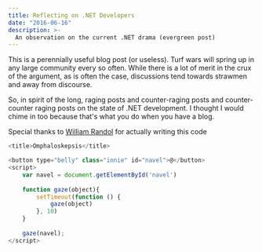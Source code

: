 ```yaml
---
title: Reflecting on .NET Developers
date: "2016-06-16"
description: >-
  An observation on the current .NET drama (evergreen post)
---
```


This is a perennially useful blog post (or useless). Turf wars will spring up in any large community every so often. While there is a lot of merit in the crux of the argument, as is often the case, discussions tend towards strawmen and away from discourse.  

So, in spirit of the long, raging posts and counter-raging posts and counter-counter raging posts on the state of .NET development. I thought I would chime in too because that's what you do when you have a blog.

Special thanks to [William Randol](https://twitter.com/williamrandol) for actually writing this code

```javascript
<title>Omphaloskepsis</title>

<button type="belly" class="innie" id="navel">@</button>
<script>
	var navel = document.getElementById('navel')
	
	function gaze(object){
		setTimeout(function () {
			gaze(object)
		}, 10)
	}
	
	gaze(navel);
</script>
```